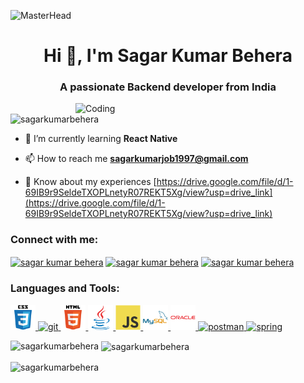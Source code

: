 ![MasterHead](https://repository-images.githubusercontent.com/588181932/e36ec678-7984-4cdd-8e4c-a3932772ff8e)
<h1 align="center">Hi 👋, I'm Sagar Kumar Behera</h1>
<h3 align="center">A passionate Backend developer from India</h3>
<img align="right" alt="Coding" width="400" src="https://cdn.dribbble.com/users/1162077/screenshots/3848914/programmer.gif">

<p align="left"> <img src="https://komarev.com/ghpvc/?username=sagarkumarbehera&label=Profile%20views&color=0e75b6&style=flat" alt="sagarkumarbehera" /> </p>

- 🌱 I’m currently learning **React Native**

- 📫 How to reach me **sagarkumarjob1997@gmail.com**

- 📄 Know about my experiences [https://drive.google.com/file/d/1-69IB9r9SeldeTXOPLnetyR07REKT5Xg/view?usp=drive_link](https://drive.google.com/file/d/1-69IB9r9SeldeTXOPLnetyR07REKT5Xg/view?usp=drive_link)

<h3 align="left">Connect with me:</h3>
<p align="left">
<a href="https://linkedin.com/in/sagar kumar behera" target="blank"><img align="center" src="https://raw.githubusercontent.com/rahuldkjain/github-profile-readme-generator/master/src/images/icons/Social/linked-in-alt.svg" alt="sagar kumar behera" height="30" width="40" /></a>
<a href="https://www.facebook.com/sagarkumar.behera.731" target="blank"><img align="center" src="https://raw.githubusercontent.com/rahuldkjain/github-profile-readme-generator/master/src/images/icons/Social/facebook.svg" alt="sagar kumar behera" height="30" width="40" /></a>
<a href="https://instagram.com/sagar kumar behera" target="blank"><img align="center" src="https://raw.githubusercontent.com/rahuldkjain/github-profile-readme-generator/master/src/images/icons/Social/instagram.svg" alt="sagar kumar behera" height="30" width="40" /></a>
</p>

<h3 align="left">Languages and Tools:</h3>
<p align="left"> <a href="https://www.w3schools.com/css/" target="_blank" rel="noreferrer"> <img src="https://raw.githubusercontent.com/devicons/devicon/master/icons/css3/css3-original-wordmark.svg" alt="css3" width="40" height="40"/> </a> <a href="https://git-scm.com/" target="_blank" rel="noreferrer"> <img src="https://www.vectorlogo.zone/logos/git-scm/git-scm-icon.svg" alt="git" width="40" height="40"/> </a> <a href="https://www.w3.org/html/" target="_blank" rel="noreferrer"> <img src="https://raw.githubusercontent.com/devicons/devicon/master/icons/html5/html5-original-wordmark.svg" alt="html5" width="40" height="40"/> </a> <a href="https://www.java.com" target="_blank" rel="noreferrer"> <img src="https://raw.githubusercontent.com/devicons/devicon/master/icons/java/java-original.svg" alt="java" width="40" height="40"/> </a> <a href="https://developer.mozilla.org/en-US/docs/Web/JavaScript" target="_blank" rel="noreferrer"> <img src="https://raw.githubusercontent.com/devicons/devicon/master/icons/javascript/javascript-original.svg" alt="javascript" width="40" height="40"/> </a> <a href="https://www.mysql.com/" target="_blank" rel="noreferrer"> <img src="https://raw.githubusercontent.com/devicons/devicon/master/icons/mysql/mysql-original-wordmark.svg" alt="mysql" width="40" height="40"/> </a> <a href="https://www.oracle.com/" target="_blank" rel="noreferrer"> <img src="https://raw.githubusercontent.com/devicons/devicon/master/icons/oracle/oracle-original.svg" alt="oracle" width="40" height="40"/> </a> <a href="https://postman.com" target="_blank" rel="noreferrer"> <img src="https://www.vectorlogo.zone/logos/getpostman/getpostman-icon.svg" alt="postman" width="40" height="40"/> </a> <a href="https://spring.io/" target="_blank" rel="noreferrer"> <img src="https://www.vectorlogo.zone/logos/springio/springio-icon.svg" alt="spring" width="40" height="40"/> </a> </p>

<p><img align="left" src="https://github-readme-stats.vercel.app/api/top-langs?username=sagarkumarbehera&show_icons=true&locale=en&layout=compact" alt="sagarkumarbehera" /></p>

<p>&nbsp;<img align="center" src="https://github-readme-stats.vercel.app/api?username=sagarkumarbehera&show_icons=true&locale=en" alt="sagarkumarbehera" /></p>

<p><img align="center" src="https://github-readme-streak-stats.herokuapp.com/?user=sagarkumarbehera&" alt="sagarkumarbehera" /></p>
